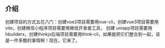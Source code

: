 ## 介绍
创建项目的方式五花八门：创建vue2项目需要用vue-cli，创建vue3项目需要用vite，创建微信小程序项目需要用微信开发者工具，
创建 uniapp项目需要用hbuilderx，创建thinkjs后端项目需要用think-cli，如果能把它们整合到一起，该是一件多酷的事情啊！现在，它来了。

